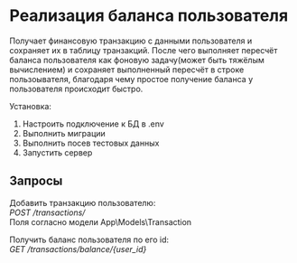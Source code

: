 # Реализация баланса пользователя
Получает финансовую транзакцию с данными пользователя и сохраняет их в таблицу транзакций. После чего выполняет пересчёт баланса пользователя как фоновую задачу(может быть тяжёлым вычислением) и сохраняет выполненный пересчёт в строке пользоывателя, благодаря чему простое получение баланса у пользователя происходит быстро.  

Установка:
1. Настроить подключение к БД в .env
2. Выполнить миграции
3. Выполнить посев тестовых данных
4. Запустить сервер

## Запросы  
Добавить транзакцию пользователю:  
*POST /transactions/*  
Поля согласно модели App\Models\Transaction

Получить баланс пользователя по его id:  
*GET /transactions/balance/{user_id}*  


